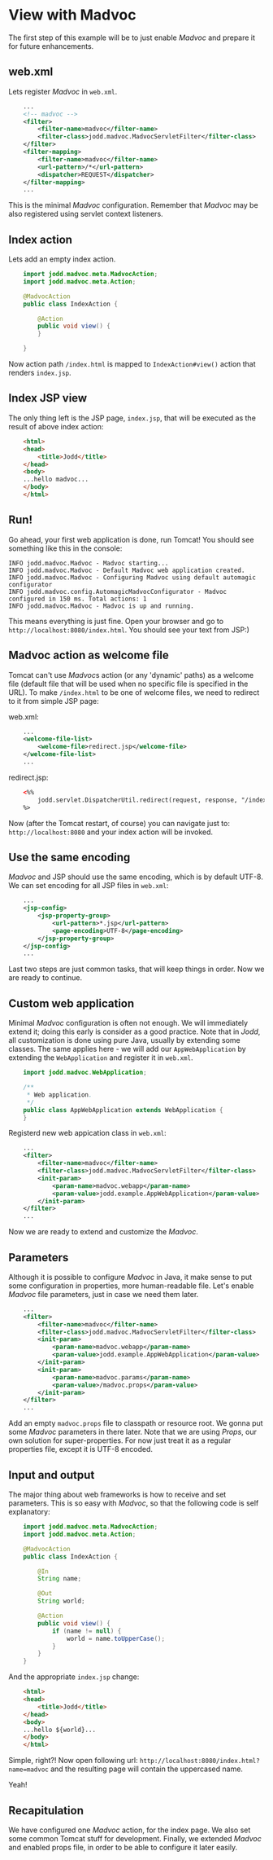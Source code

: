 # View with Madvoc

The first step of this example will be to just enable *Madvoc* and prepare it for future enhancements.

## web.xml

Lets register *Madvoc* in `web.xml`.

~~~~~ xml
	...
	<!-- madvoc -->
	<filter>
		<filter-name>madvoc</filter-name>
		<filter-class>jodd.madvoc.MadvocServletFilter</filter-class>
	</filter>
	<filter-mapping>
		<filter-name>madvoc</filter-name>
		<url-pattern>/*</url-pattern>
		<dispatcher>REQUEST</dispatcher>
	</filter-mapping>
	...
~~~~~

This is the minimal *Madvoc* configuration. Remember that *Madvoc*
may be also registered using servlet context listeners.

## Index action

Lets add an empty index action.

~~~~~ java
    import jodd.madvoc.meta.MadvocAction;
    import jodd.madvoc.meta.Action;

    @MadvocAction
    public class IndexAction {

    	@Action
    	public void view() {
    	}

    }
~~~~~

Now action path `/index.html` is mapped to `IndexAction#view()` action
that renders `index.jsp`.

## Index JSP view

The only thing left is the JSP page, `index.jsp`, that will be executed
as the result of above index action:

~~~~~ html
    <html>
    <head>
    	<title>Jodd</title>
    </head>
    <body>
    ...hello madvoc...
    </body>
    </html>
~~~~~

## Run!

Go ahead, your first web application is done, run Tomcat! You should see
something like this in the console:

~~~~~
INFO jodd.madvoc.Madvoc - Madvoc starting...
INFO jodd.madvoc.Madvoc - Default Madvoc web application created.
INFO jodd.madvoc.Madvoc - Configuring Madvoc using default automagic configurator
INFO jodd.madvoc.config.AutomagicMadvocConfigurator - Madvoc configured in 150 ms. Total actions: 1
INFO jodd.madvoc.Madvoc - Madvoc is up and running.
~~~~~

This means everything is just fine. Open your browser and go to
`http://localhost:8080/index.html`. You should see your text from JSP:)

## Madvoc action as welcome file

Tomcat can't use *Madvoc*s action (or any \'dynamic\' paths) as a
welcome file (default file that will be used when no specific file is
specified in the URL). To make `/index.html` to be one of welcome files,
we need to redirect to it from simple JSP page:

web.xml:

~~~~~ xml
    ...
    <welcome-file-list>
    	<welcome-file>redirect.jsp</welcome-file>
    </welcome-file-list>
    ...
~~~~~

redirect.jsp:

~~~~~ html
    <%%
    	jodd.servlet.DispatcherUtil.redirect(request, response, "/index.html");
    %>
~~~~~

Now (after the Tomcat restart, of course) you can navigate just to:
`http://localhost:8080` and your index action will be invoked.

## Use the same encoding

*Madvoc* and JSP should use the same encoding, which is by default
UTF-8. We can set encoding for all JSP files in `web.xml`\:

~~~~~ xml
    ...
    <jsp-config>
    	<jsp-property-group>
    		<url-pattern>*.jsp</url-pattern>
    		<page-encoding>UTF-8</page-encoding>
    	</jsp-property-group>
    </jsp-config>
    ...
~~~~~

Last two steps are just common tasks, that will keep things in order.
Now we are ready to continue.

## Custom web application

Minimal *Madvoc* configuration is often not enough. We will immediately
extend it; doing this early is consider as a good practice. Note that in
*Jodd*, all customization is done using pure Java, usually by extending
some classes. The same applies here - we will add our `AppWebApplication` by
extending the `WebApplication` and register it in `web.xml`.

~~~~~ java
    import jodd.madvoc.WebApplication;

    /**
     * Web application.
     */
    public class AppWebApplication extends WebApplication {
    }
~~~~~

Registerd new web appication class in `web.xml`:

~~~~~ xml
    ...
    <filter>
    	<filter-name>madvoc</filter-name>
    	<filter-class>jodd.madvoc.MadvocServletFilter</filter-class>
    	<init-param>
    		<param-name>madvoc.webapp</param-name>
    		<param-value>jodd.example.AppWebApplication</param-value>
    	</init-param>
    </filter>
    ...
~~~~~

Now we are ready to extend and customize the *Madvoc*.

## Parameters

Although it is possible to configure *Madvoc* in Java, it make sense to
put some configuration in properties, more human-readable file. Let's
enable *Madvoc* file parameters, just in case we need them later.

~~~~~ xml
    ...
    <filter>
    	<filter-name>madvoc</filter-name>
    	<filter-class>jodd.madvoc.MadvocServletFilter</filter-class>
    	<init-param>
    		<param-name>madvoc.webapp</param-name>
    		<param-value>jodd.example.AppWebApplication</param-value>
    	</init-param>
    	<init-param>
    		<param-name>madvoc.params</param-name>
    		<param-value>/madvoc.props</param-value>
    	</init-param>
    </filter>
    ...
~~~~~

Add an empty `madvoc.props` file to classpath or resource root. We gonna put
some *Madvoc* parameters in there later. Note that we are using *Props*, our
own solution for super-properties. For now just treat it as a regular
properties file, except it is UTF-8 encoded.

## Input and output

The major thing about web frameworks is how to receive and set
parameters. This is so easy with *Madvoc*, so that the following code is
self explanatory:

~~~~~ java
    import jodd.madvoc.meta.MadvocAction;
    import jodd.madvoc.meta.Action;

    @MadvocAction
    public class IndexAction {

    	@In
    	String name;

    	@Out
    	String world;

    	@Action
    	public void view() {
    		if (name != null) {
    			world = name.toUpperCase();
    		}
    	}
    }
~~~~~

And the appropriate `index.jsp` change:

~~~~~ html
    <html>
    <head>
    	<title>Jodd</title>
    </head>
    <body>
    ...hello ${world}...
    </body>
    </html>
~~~~~

Simple, right?! Now open following url:
`http://localhost:8080/index.html?name=madvoc` and the resulting page
will contain the uppercased name.

Yeah!

## Recapitulation

We have configured one *Madvoc* action, for the index page. We also set
some common Tomcat stuff for development. Finally, we extended
*Madvoc* and enabled props file, in order to be able to configure it
later easily.
